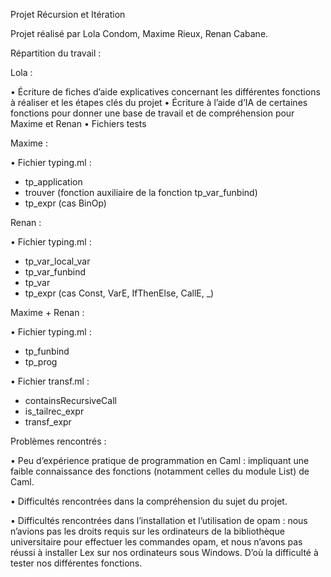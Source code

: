 Projet Récursion et Itération



Projet réalisé par Lola Condom, Maxime Rieux, Renan Cabane.

Répartition du travail :


Lola :

•	Écriture de fiches d’aide explicatives concernant les différentes fonctions à réaliser et les étapes clés du projet
•	Écriture à l’aide d’IA de certaines fonctions pour donner une base de travail et de compréhension pour Maxime et Renan
•	Fichiers tests

Maxime :

•	Fichier typing.ml : 
-	tp_application
-	trouver (fonction auxiliaire de la fonction tp_var_funbind)
-	tp_expr (cas BinOp)

Renan :

•	Fichier typing.ml : 
-	tp_var_local_var
-	tp_var_funbind 
-	tp_var
-	tp_expr (cas Const, VarE, IfThenElse, CallE, _)

Maxime + Renan :

•	Fichier typing.ml : 
-	tp_funbind
-	tp_prog

•	Fichier transf.ml :
-	containsRecursiveCall
-	is_tailrec_expr
-	transf_expr


Problèmes rencontrés :


•	Peu d’expérience pratique de programmation en Caml : impliquant une faible connaissance des fonctions (notamment celles du module List) de Caml.

•	Difficultés rencontrées dans la compréhension du sujet du projet.

•	Difficultés rencontrées dans l’installation et l’utilisation de opam : nous n’avions pas les droits requis sur les ordinateurs de la bibliothèque universitaire pour effectuer les commandes opam, et nous n’avons pas réussi à installer Lex sur nos ordinateurs sous Windows. D’où la difficulté à tester nos différentes fonctions.
